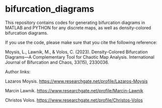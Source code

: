 # bifurcation_diagrams
This repository contains codes for generating bifurcation diagrams in MATLAB and PYTHON for any discrete maps, as well as density-colored bifurcation diagrams.

If you use the code, please make sure that you cite the following reference:

Moysis, L., Lawnik, M., & Volos, C. (2023). Density-Colored Bifurcation Diagrams—A Complementary Tool for Chaotic Map Analysis. International Journal of Bifurcation and Chaos, 33(15), 2330036.


Author links:

Lazaros Moysis. https://www.researchgate.net/profile/Lazaros-Moysis  

Marcin Lawnik. https://www.researchgate.net/profile/Marcin-Lawnik 

Christos Volos. https://www.researchgate.net/profile/Christos-Volos 
